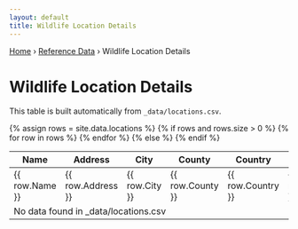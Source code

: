 ```yaml
---
layout: default
title: Wildlife Location Details
---
```


<div class="breadcrumb">
  <a href="{{ '/' | relative_url }}">Home</a> ›
  <a href="{{ '/reference/' | relative_url }}">Reference Data</a> ›
  Wildlife Location Details
</div>

# Wildlife Location Details

<p class="muted">
  This table is built automatically from <code>_data/locations.csv</code>.
</p>

<table class="data-table">
  <thead>
    <tr>
      <th>Name</th>
      <th>Address</th>
      <th>City</th>
      <th>County</th>
      <th>Country</th>
      <th>Latitude</th>
      <th>Longitude</th>
    </tr>
  </thead>
  <tbody>
    {% assign rows = site.data.locations %}
    {% if rows and rows.size > 0 %}
      {% for row in rows %}
        <tr>
          <td>{{ row.Name }}</td>
          <td>{{ row.Address }}</td>
          <td>{{ row.City }}</td>
          <td>{{ row.County }}</td>
          <td>{{ row.Country }}</td>
          <td>{{ row.Latitude }}</td>
          <td>{{ row.Longitude }}</td>
        </tr>
      {% endfor %}
    {% else %}
      <tr><td colspan="7" class="muted">No data found in _data/locations.csv</td></tr>
    {% endif %}
  </tbody>
</table>

